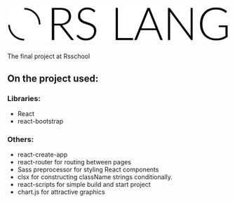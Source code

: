 # ![image](./src/assets/img/logo-start-page.png)
The final project at Rsschool

## On the project used:

### Libraries:

- React
- react-bootstrap

### Others: 

- react-create-app
- react-router for routing between pages
- Sass preprocessor for styling React components
- clsx for constructing className strings conditionally.
- react-scripts for simple build and start project
- chart.js for attractive graphics
